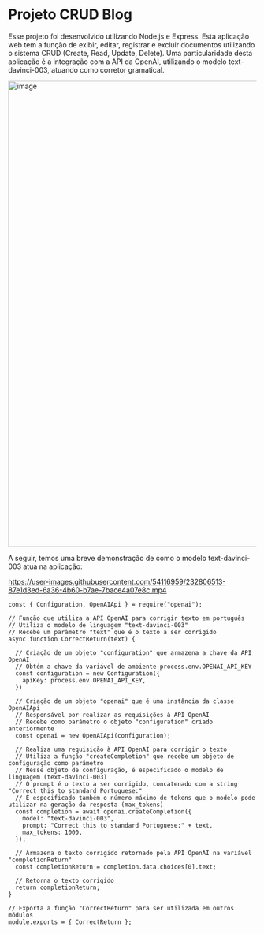 # Projeto CRUD Blog #

Esse projeto foi desenvolvido utilizando Node.js e Express. Esta aplicação web tem a função de exibir, editar, registrar e excluir documentos utilizando o sistema CRUD (Create, Read, Update, Delete). Uma particularidade desta aplicação é a integração com a API da OpenAI, utilizando o modelo text-davinci-003, atuando como corretor gramatical.

<img width="945" alt="image" src="https://user-images.githubusercontent.com/54116959/219514752-1bd7efc1-3e85-418d-b18d-4f7c204f0ef1.png">


A seguir, temos uma breve demonstração de como o modelo text-davinci-003 atua na aplicação: 

https://user-images.githubusercontent.com/54116959/232806513-87e1d3ed-6a36-4b60-b7ae-7bace4a07e8c.mp4

```
const { Configuration, OpenAIApi } = require("openai");

// Função que utiliza a API OpenAI para corrigir texto em português
// Utiliza o modelo de linguagem "text-davinci-003"
// Recebe um parâmetro "text" que é o texto a ser corrigido
async function CorrectReturn(text) {

  // Criação de um objeto "configuration" que armazena a chave da API OpenAI
  // Obtém a chave da variável de ambiente process.env.OPENAI_API_KEY
  const configuration = new Configuration({
    apiKey: process.env.OPENAI_API_KEY,
  })

  // Criação de um objeto "openai" que é uma instância da classe OpenAIApi
  // Responsável por realizar as requisições à API OpenAI
  // Recebe como parâmetro o objeto "configuration" criado anteriormente
  const openai = new OpenAIApi(configuration);

  // Realiza uma requisição à API OpenAI para corrigir o texto
  // Utiliza a função "createCompletion" que recebe um objeto de configuração como parâmetro
  // Nesse objeto de configuração, é especificado o modelo de linguagem (text-davinci-003)
  // O prompt é o texto a ser corrigido, concatenado com a string "Correct this to standard Portuguese:"
  // É especificado também o número máximo de tokens que o modelo pode utilizar na geração da resposta (max_tokens)
  const completion = await openai.createCompletion({
    model: "text-davinci-003",
    prompt: "Correct this to standard Portuguese:" + text,
    max_tokens: 1000,
  });

  // Armazena o texto corrigido retornado pela API OpenAI na variável "completionReturn"
  const completionReturn = completion.data.choices[0].text;
  
  // Retorna o texto corrigido
  return completionReturn;
}

// Exporta a função "CorrectReturn" para ser utilizada em outros módulos
module.exports = { CorrectReturn };

```
